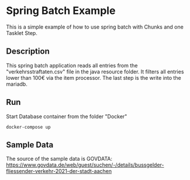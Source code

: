 # Spring Batch Example
This is a simple example of how to use spring batch with Chunks and one Tasklet Step.

## Description 
This spring batch application reads all entries from the "verkehrsstraftaten.csv" file in the java resource folder.
It filters all entries lower than 100€ via the item processor. The last step is the write into the mariadb.

## Run
Start Database container from the folder "Docker"
```
docker-compose up
```
## Sample Data
The source of the sample data is GOVDATA:
https://www.govdata.de/web/guest/suchen/-/details/bussgelder-fliessender-verkehr-2021-der-stadt-aachen


